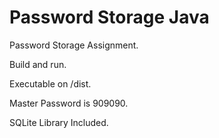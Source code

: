 # Password Storage Java

Password Storage Assignment.

Build and run.

Executable on /dist.

Master Password is 909090.

SQLite Library Included.
